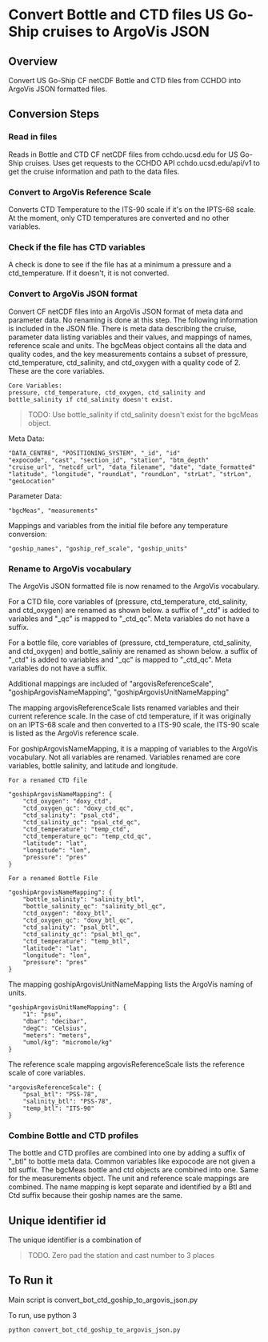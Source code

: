 # Convert Bottle and CTD files US Go-Ship cruises to ArgoVis JSON

## Overview

Convert US Go-Ship CF netCDF Bottle and CTD files from CCHDO into ArgoVis JSON
formatted files.

## Conversion Steps

### Read in files

Reads in Bottle and CTD CF netCDF files from cchdo.ucsd.edu for US Go-Ship
cruises. Uses get requests to the CCHDO API cchdo.ucsd.edu/api/v1 to get the
cruise information and path to the data files.

### Convert to ArgoVis Reference Scale

Converts CTD Temperature to the ITS-90 scale if it's on the IPTS-68 scale. At
the moment, only CTD temperatures are converted and no other variables.

### Check if the file has CTD variables

A check is done to see if the file has at a minimum a pressure and a
ctd_temperature. If it doesn't, it is not converted.

### Convert to ArgoVis JSON format

Convert CF netCDF files into an ArgoVis JSON format of meta data and parameter
data. No renaming is done at this step. The following information is included in
the JSON file. There is meta data describing the cruise, parameter data listing
variables and their values, and mappings of names, reference scale and units.
The bgcMeas object contains all the data and quality codes, and the key
measurements contains a subset of pressure, ctd_temperature, ctd_salinity, and
ctd_oxygen with a quality code of 2. These are the core variables.

    Core Variables:
    pressure, ctd_temperature, ctd_oxygen, ctd_salinity and bottle_salinity if ctd_salinity doesn't exist.

> TODO: Use bottle_salinity if ctd_salinity doesn't exist for the bgcMeas
> object.

Meta Data:

    "DATA_CENTRE", "POSITIONING_SYSTEM", "_id", "id"
    "expocode", "cast", "section_id", "station", "btm_depth"
    "cruise_url", "netcdf_url", "data_filename", "date", "date_formatted"
    "latitude", "longitude", "roundLat", "roundLon", "strLat", "strLon", "geoLocation"

Parameter Data:

    "bgcMeas", "measurements"

Mappings and variables from the initial file before any temperature conversion:

    "goship_names", "goship_ref_scale", "goship_units"

### Rename to ArgoVis vocabulary

The ArgoVis JSON formatted file is now renamed to the ArgoVis vocabulary.

For a CTD file, core variables of (pressure, ctd_temperature, ctd_salinity, and
ctd_oxygen) are renamed as shown below. a suffix of "\_ctd" is added to
variables and "\_qc" is mapped to "\_ctd_qc". Meta variables do not have a
suffix.

For a bottle file, core variables of (pressure, ctd_temperature, ctd_salinity,
and ctd_oxygen) and bottle_saliniy are renamed as shown below. a suffix of
"\_ctd" is added to variables and "\_qc" is mapped to "\_ctd_qc". Meta variables
do not have a suffix.

Additional mappings are included of "argovisReferenceScale",
"goshipArgovisNameMapping", "goshipArgovisUnitNameMapping"

The mapping argovisReferenceScale lists renamed variables and their current
reference scale. In the case of ctd temperature, if it was originally on an
IPTS-68 scale and then converted to a ITS-90 scale, the ITS-90 scale is listed
as the ArgoVis reference scale.

For goshipArgovisNameMapping, it is a mapping of variables to the ArgoVis
vocabulary. Not all variables are renamed. Variables renamed are core variables,
bottle salinity, and latitude and longitude.

    For a renamed CTD file

    "goshipArgovisNameMapping": {
        "ctd_oxygen": "doxy_ctd",
        "ctd_oxygen_qc": "doxy_ctd_qc",
        "ctd_salinity": "psal_ctd",
        "ctd_salinity_qc": "psal_ctd_qc",
        "ctd_temperature": "temp_ctd",
        "ctd_temperature_qc": "temp_ctd_qc",
        "latitude": "lat",
        "longitude": "lon",
        "pressure": "pres"
    }

    For a renamed Bottle File

    "goshipArgovisNameMapping": {
        "bottle_salinity": "salinity_btl",
        "bottle_salinity_qc": "salinity_btl_qc",
        "ctd_oxygen": "doxy_btl",
        "ctd_oxygen_qc": "doxy_btl_qc",
        "ctd_salinity": "psal_btl",
        "ctd_salinity_qc": "psal_btl_qc",
        "ctd_temperature": "temp_btl",
        "latitude": "lat",
        "longitude": "lon",
        "pressure": "pres"
    }

The mapping goshipArgovisUnitNameMapping lists the ArgoVis naming of units.

    "goshipArgovisUnitNameMapping": {
        "1": "psu",
        "dbar": "decibar",
        "degC": "Celsius",
        "meters": "meters",
        "umol/kg": "micromole/kg"
    }

The reference scale mapping argovisReferenceScale lists the reference scale of
core variables.

    "argovisReferenceScale": {
        "psal_btl": "PSS-78",
        "salinity_btl": "PSS-78",
        "temp_btl": "ITS-90"
    }

### Combine Bottle and CTD profiles

The bottle and CTD profiles are combined into one by adding a suffix of "\_btl"
to bottle meta data. Common variables like expocode are not given a btl suffix.
The bgcMeas bottle and ctd objects are combined into one. Same for the
measurements object. The unit and reference scale mappings are combined. The
name mapping is kept separate and identified by a Btl and Ctd suffix because
their goship names are the same.

## Unique identifier id

The unique identifier is a combination of <expocode>_<station>_<cast>

> TODO. Zero pad the station and cast number to 3 places

## To Run it

Main script is convert_bot_ctd_goship_to_argovis_json.py

To run, use python 3

    python convert_bot_ctd_goship_to_argovis_json.py
